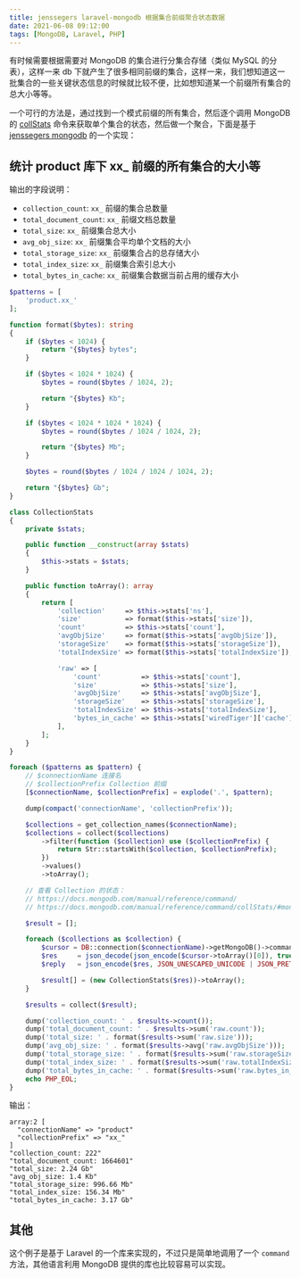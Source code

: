 ```yaml
---
title: jenssegers laravel-mongodb 根据集合前缀聚合状态数据
date: 2021-06-08 09:12:00
tags: [MongoDB, Laravel, PHP]
---
```


有时候需要根据需要对 MongoDB 的集合进行分集合存储（类似 MySQL 的分表），这样一来 db 下就产生了很多相同前缀的集合，这样一来，我们想知道这一批集合的一些关键状态信息的时候就比较不便，比如想知道某一个前缀所有集合的总大小等等。

一个可行的方法是，通过找到一个模式前缀的所有集合，然后逐个调用 MongoDB 的 [collStats](https://docs.mongodb.com/manual/reference/command/collStats/) 命令来获取单个集合的状态，然后做一个聚合，下面是基于 [jenssegers mongodb](https://github.com/jenssegers/laravel-mongodb) 的一个实现：


## 统计 product 库下 xx_ 前缀的所有集合的大小等

输出的字段说明：

* `collection_count`: `xx_` 前缀的集合总数量
* `total_document_count`: `xx_` 前缀文档总数量
* `total_size`: `xx_` 前缀集合总大小
* `avg_obj_size`: `xx_` 前缀集合平均单个文档的大小
* `total_storage_size`: `xx_` 前缀集合占的总存储大小
* `total_index_size`: `xx_` 前缀集合索引总大小
* `total_bytes_in_cache`: `xx_` 前缀集合数据当前占用的缓存大小

```PHP
$patterns = [
    'product.xx_'
];

function format($bytes): string
{
    if ($bytes < 1024) {
        return "{$bytes} bytes";
    }

    if ($bytes < 1024 * 1024) {
        $bytes = round($bytes / 1024, 2);

        return "{$bytes} Kb";
    }

    if ($bytes < 1024 * 1024 * 1024) {
        $bytes = round($bytes / 1024 / 1024, 2);

        return "{$bytes} Mb";
    }

    $bytes = round($bytes / 1024 / 1024 / 1024, 2);

    return "{$bytes} Gb";
}

class CollectionStats
{
    private $stats;

    public function __construct(array $stats)
    {
        $this->stats = $stats;
    }

    public function toArray(): array
    {
        return [
            'collection'     => $this->stats['ns'],
            'size'           => format($this->stats['size']),
            'count'          => $this->stats['count'],
            'avgObjSize'     => format($this->stats['avgObjSize']),
            'storageSize'    => format($this->stats['storageSize']),
            'totalIndexSize' => format($this->stats['totalIndexSize']),

            'raw' => [
                'count'          => $this->stats['count'],
                'size'           => $this->stats['size'],
                'avgObjSize'     => $this->stats['avgObjSize'],
                'storageSize'    => $this->stats['storageSize'],
                'totalIndexSize' => $this->stats['totalIndexSize'],
                'bytes_in_cache' => $this->stats['wiredTiger']['cache']['bytes currently in the cache'],
            ],
        ];
    }
}

foreach ($patterns as $pattern) {
    // $connectionName 连接名
    // $collectionPrefix Collection 前缀
    [$connectionName, $collectionPrefix] = explode('.', $pattern);

    dump(compact('connectionName', 'collectionPrefix'));

    $collections = get_collection_names($connectionName);
    $collections = collect($collections)
        ->filter(function ($collection) use ($collectionPrefix) {
            return Str::startsWith($collection, $collectionPrefix);
        })
        ->values()
        ->toArray();

    // 查看 Collection 的状态：
    // https://docs.mongodb.com/manual/reference/command/
    // https://docs.mongodb.com/manual/reference/command/collStats/#mongodb-dbcommand-dbcmd.collStats

    $result = [];

    foreach ($collections as $collection) {
        $cursor = DB::connection($connectionName)->getMongoDB()->command(['collStats' => $collection]);
        $res     = json_decode(json_encode($cursor->toArray()[0]), true);
        $reply   = json_encode($res, JSON_UNESCAPED_UNICODE | JSON_PRETTY_PRINT);

        $result[] = (new CollectionStats($res))->toArray();
    }

    $results = collect($result);

    dump('collection_count: ' . $results->count());
    dump('total_document_count: ' . $results->sum('raw.count'));
    dump('total_size: ' . format($results->sum('raw.size')));
    dump('avg_obj_size: ' . format($results->avg('raw.avgObjSize')));
    dump('total_storage_size: ' . format($results->sum('raw.storageSize')));
    dump('total_index_size: ' . format($results->sum('raw.totalIndexSize')));
    dump('total_bytes_in_cache: ' . format($results->sum('raw.bytes_in_cache')));
    echo PHP_EOL;
}
```

输出：

```console
array:2 [
  "connectionName" => "product"
  "collectionPrefix" => "xx_"
]
"collection_count: 222"
"total_document_count: 1664601"
"total_size: 2.24 Gb"
"avg_obj_size: 1.4 Kb"
"total_storage_size: 996.66 Mb"
"total_index_size: 156.34 Mb"
"total_bytes_in_cache: 3.17 Gb"
```

## 其他

这个例子是基于 Laravel 的一个库来实现的，不过只是简单地调用了一个 `command` 方法，其他语言利用 MongoDB 提供的库也比较容易可以实现。
